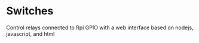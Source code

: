 # Switches
Control relays connected to Rpi GPIO with a web interface based on nodejs, javascript, and html
